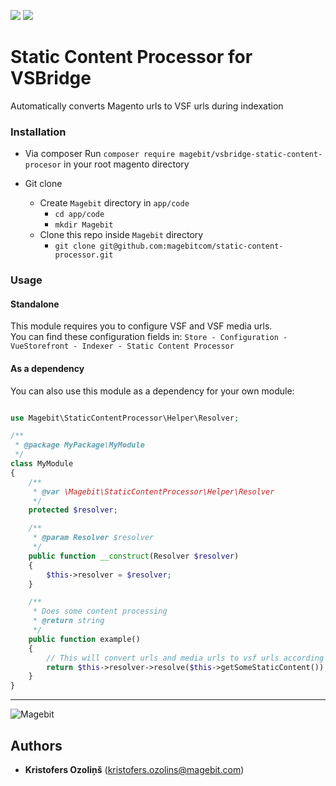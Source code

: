 <p align="left">
    <a href="https://github.com/magebitcom/static-content-processor"><img src="https://img.shields.io/github/v/tag/magebitcom/static-content-processor" /></a>
    <a href="https://packagist.org/packages/magebit/vsbridge-static-content-procesor"><img src="https://img.shields.io/packagist/v/magebit/vsbridge-static-content-procesor" /></a>
</p>

# Static Content Processor for VSBridge
Automatically converts Magento urls to VSF urls during indexation

### Installation

* Via composer
    Run `composer require magebit/vsbridge-static-content-procesor` in your root magento directory

* Git clone
    * Create `Magebit` directory in `app/code`
        * `cd app/code`
        * `mkdir Magebit`
    * Clone this repo inside `Magebit` directory
        * `git clone git@github.com:magebitcom/static-content-processor.git`


### Usage
#### Standalone
This module requires you to configure VSF and VSF media urls.   
You can find these configuration fields in:
`Store - Configuration - VueStorefront - Indexer - Static Content Processor`

#### As a dependency

You can also use this module as a dependency for your own  module:

```php

use Magebit\StaticContentProcessor\Helper\Resolver;

/**
 * @package MyPackage\MyModule
 */
class MyModule
{
    /**
     * @var \Magebit\StaticContentProcessor\Helper\Resolver
     */
    protected $resolver;

    /**
     * @param Resolver $resolver
     */
    public function __construct(Resolver $resolver)
    {
        $this->resolver = $resolver;
    }

    /**
     * Does some content processing
     * @return string
     */
    public function example()
    {
        // This will convert urls and media urls to vsf urls according to the configuration
        return $this->resolver->resolve($this->getSomeStaticContent());
    }
}


```

---

![Magebit](https://magebit.com/img/magebit-logo-2x.png)

## Authors

* **Kristofers Ozoliņš** (kristofers.ozolins@magebit.com)
